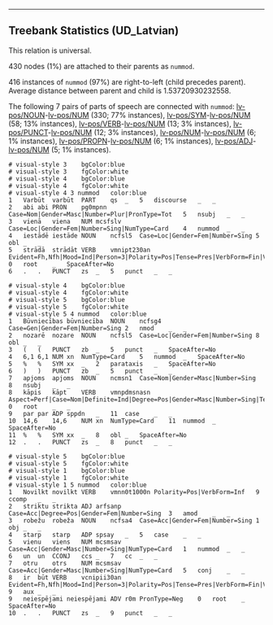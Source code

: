 

--------------------------------------------------------------------------------

## Treebank Statistics (UD_Latvian)

This relation is universal.

430 nodes (1%) are attached to their parents as `nummod`.

416 instances of `nummod` (97%) are right-to-left (child precedes parent).
Average distance between parent and child is 1.53720930232558.

The following 7 pairs of parts of speech are connected with `nummod`: [lv-pos/NOUN]()-[lv-pos/NUM]() (330; 77% instances), [lv-pos/SYM]()-[lv-pos/NUM]() (58; 13% instances), [lv-pos/VERB]()-[lv-pos/NUM]() (13; 3% instances), [lv-pos/PUNCT]()-[lv-pos/NUM]() (12; 3% instances), [lv-pos/NUM]()-[lv-pos/NUM]() (6; 1% instances), [lv-pos/PROPN]()-[lv-pos/NUM]() (6; 1% instances), [lv-pos/ADJ]()-[lv-pos/NUM]() (5; 1% instances).


~~~ conllu
# visual-style 3	bgColor:blue
# visual-style 3	fgColor:white
# visual-style 4	bgColor:blue
# visual-style 4	fgColor:white
# visual-style 4 3 nummod	color:blue
1	Varbūt	varbūt	PART	qs	_	5	discourse	_	_
2	abi	abi	PRON	pg0mpnn	Case=Nom|Gender=Masc|Number=Plur|PronType=Tot	5	nsubj	_	_
3	vienā	viena	NUM	mcsfslv	Case=Loc|Gender=Fem|Number=Sing|NumType=Card	4	nummod	_	_
4	iestādē	iestāde	NOUN	ncfsl5	Case=Loc|Gender=Fem|Number=Sing	5	obl	_	_
5	strādā	strādāt	VERB	vmnipt230an	Evident=Fh,Nfh|Mood=Ind|Person=3|Polarity=Pos|Tense=Pres|VerbForm=Fin|Voice=Act	0	root	_	SpaceAfter=No
6	.	.	PUNCT	zs	_	5	punct	_	_

~~~


~~~ conllu
# visual-style 4	bgColor:blue
# visual-style 4	fgColor:white
# visual-style 5	bgColor:blue
# visual-style 5	fgColor:white
# visual-style 5 4 nummod	color:blue
1	Būvniecības	būvniecība	NOUN	ncfsg4	Case=Gen|Gender=Fem|Number=Sing	2	nmod	_	_
2	nozarē	nozare	NOUN	ncfsl5	Case=Loc|Gender=Fem|Number=Sing	8	obl	_	_
3	(	(	PUNCT	zb	_	5	punct	_	SpaceAfter=No
4	6,1	6,1	NUM	xn	NumType=Card	5	nummod	_	SpaceAfter=No
5	%	%	SYM	xx	_	2	parataxis	_	SpaceAfter=No
6	)	)	PUNCT	zb	_	5	punct	_	_
7	apjoms	apjoms	NOUN	ncmsn1	Case=Nom|Gender=Masc|Number=Sing	8	nsubj	_	_
8	kāpis	kāpt	VERB	vmnpdmsnasn	Aspect=Perf|Case=Nom|Definite=Ind|Degree=Pos|Gender=Masc|Number=Sing|Tense=Past|VerbForm=Part	0	root	_	_
9	par	par	ADP	sppdn	_	11	case	_	_
10	14,6	14,6	NUM	xn	NumType=Card	11	nummod	_	SpaceAfter=No
11	%	%	SYM	xx	_	8	obl	_	SpaceAfter=No
12	.	.	PUNCT	zs	_	8	punct	_	_

~~~


~~~ conllu
# visual-style 5	bgColor:blue
# visual-style 5	fgColor:white
# visual-style 1	bgColor:blue
# visual-style 1	fgColor:white
# visual-style 1 5 nummod	color:blue
1	Novilkt	novilkt	VERB	vmnn0t1000n	Polarity=Pos|VerbForm=Inf	9	ccomp	_	_
2	striktu	strikta	ADJ	arfsanp	Case=Acc|Degree=Pos|Gender=Fem|Number=Sing	3	amod	_	_
3	robežu	robeža	NOUN	ncfsa4	Case=Acc|Gender=Fem|Number=Sing	1	obj	_	_
4	starp	starp	ADP	spsay	_	5	case	_	_
5	vienu	viens	NUM	mcsmsav	Case=Acc|Gender=Masc|Number=Sing|NumType=Card	1	nummod	_	_
6	un	un	CCONJ	ccs	_	7	cc	_	_
7	otru	otrs	NUM	mcsmsav	Case=Acc|Gender=Masc|Number=Sing|NumType=Card	5	conj	_	_
8	ir	būt	VERB	vcnipii30an	Evident=Fh,Nfh|Mood=Ind|Person=3|Polarity=Pos|Tense=Pres|VerbForm=Fin|Voice=Act	9	aux	_	_
9	neiespējami	neiespējami	ADV	r0m	PronType=Neg	0	root	_	SpaceAfter=No
10	.	.	PUNCT	zs	_	9	punct	_	_

~~~


